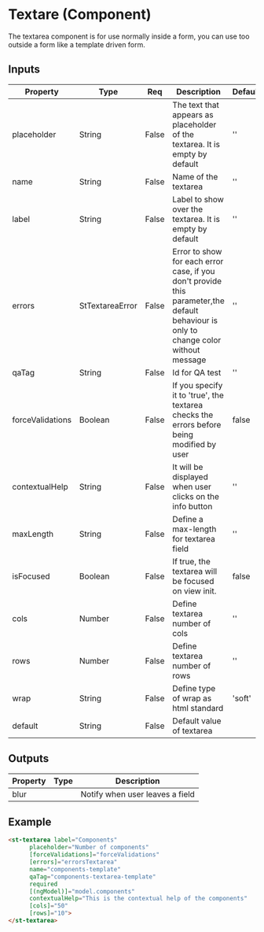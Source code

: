 # Textare (Component)

   The textarea component is for use normally inside a form, you can use too outside a form like a template driven form.

## Inputs

| Property         | Type            | Req   | Description                                                                                                                           | Default |
| ---------------- | --------------- | ----- | ------------------------------------------------------------------------------------------------------------------------------------- | ------- |
| placeholder      | String          | False | The text that appears as placeholder of the textarea. It is empty by default                                                          | ''      |
| name             | String          | False | Name of the textarea                                                                                                                  | ''      |
| label            | String          | False | Label to show over the textarea. It is empty by default                                                                               | ''      |
| errors           | StTextareaError | False | Error to show for each error case, if you don\'t provide this parameter,the default behaviour is only to change color without message | ''      |
| qaTag            | String          | False | Id for QA test                                                                                                                        | ''      |
| forceValidations | Boolean         | False | If you specify it to 'true', the textarea checks the errors before being modified by user                                             | false   |
| contextualHelp   | String          | False | It will be displayed when user clicks on the info button                                                                              | ''      |
| maxLength        | String          | False | Define a max-length for textarea field                                                                                                | ''      |
| isFocused        | Boolean         | False | If true, the textarea will be focused on view init.                                                                                   | false   |
| cols             | Number          | False | Define textarea number of cols                                                                                                        | ''      |
| rows             | Number          | False | Define textarea number of rows                                                                                                        | ''      |
| wrap             | String          | False | Define type of wrap as html standard                                                                                                  | 'soft'  |
| default          | String          | False | Default value of textarea                                                                                                             |         |

## Outputs

| Property | Type | Description                     |
| -------- | ---- | ------------------------------- |
| blur     |      | Notify when user leaves a field |

## Example


```html
<st-textarea label="Components"
      placeholder="Number of components"
      [forceValidations]="forceValidations"
      [errors]="errorsTextarea"
      name="components-template"
      qaTag="components-textarea-template"
      required
      [(ngModel)]="model.components"
      contextualHelp="This is the contextual help of the components"
      [cols]="50"
      [rows]="10">
</st-textarea>
```

